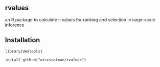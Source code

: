 rvalues
-------

an R package to calculate r-values for ranking and selection in large-scale inference


Installation
------------

`library(devtools)`


`install_github("wiscstatman/rvalues")`
